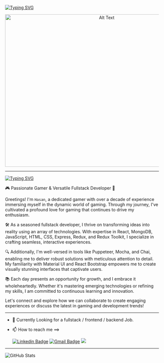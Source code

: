 [![Typing SVG](https://readme-typing-svg.herokuapp.com?duration=3000&center=true&size=40&width=1000&height=90&lines=Welcome+to+my+Github+Page!;I'm+Hasan+Omar+😄)](https://git.io/typing-svg)
  

<p align="center">
  <img src="https://hawkticehurst.com/imgs/hero.png" alt="Alt Text" width="650" height="500">
</p>
  
  <hr>

  [![Typing SVG](https://readme-typing-svg.herokuapp.com?duration=3000&center=true&size=40&width=1000&height=90&lines=About+Me)](https://git.io/typing-svg)


🎮 Passionate Gamer & Versatile Fullstack Developer 🚀

Greetings! I'm `Hasan`, a dedicated gamer with over a decade of experience immersing myself in the dynamic world of gaming. Through my journey, I've cultivated a profound love for gaming that continues to drive my enthusiasm.

🛠️ As a seasoned fullstack developer, I thrive on transforming ideas into reality using an array of technologies. With expertise in React, MongoDB, JavaScript, HTML, CSS, Express, Redux, and Redux Toolkit, I specialize in crafting seamless, interactive experiences.

🔍 Additionally, I'm well-versed in tools like Puppeteer, Mocha, and Chai, enabling me to deliver robust solutions with meticulous attention to detail. My familiarity with Material UI and React Bootstrap empowers me to create visually stunning interfaces that captivate users.

📚 Each day presents an opportunity for growth, and I embrace it wholeheartedly. Whether it's mastering emerging technologies or refining my skills, I am committed to continuous learning and innovation.

Let's connect and explore how we can collaborate to create engaging experiences or discuss the latest in gaming and development trends!

<hr>


- 👀 Currently Looking for a fullstack / frontend / backend Job.
- 📫 How to reach me ==>

     [![Linkedin Badge](https://img.shields.io/badge/-Hasan%20Omar-blue?style=flat-square&logo=Linkedin&logoColor=white&link&=https://www.linkedin.com/in/hasan-omar-123h/)](https://www.linkedin.com/in/hasan-omar-123h/) 
[![Gmail Badge](https://img.shields.io/badge/-hasanromar2002@gmail.com-c14438?style=flat-square&logo=Gmail&logoColor=white&link=mailto:hasanromar2002@gmail.com)](mailto:hasanromar2002@gmail.com)
    ![](https://komarev.com/ghpvc/?username=HasanOmar1&style=flat-square)
<hr>


![GitHub Stats](https://github-readme-stats.vercel.app/api?username=HasanOmar1&theme=radical)


